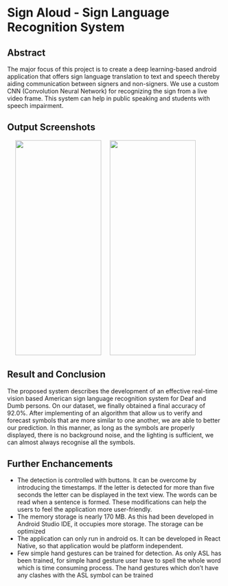 # Sign Aloud  - Sign Language Recognition System

## Abstract
The major focus of this project is to create a deep learning-based android 
application that offers sign language translation to text and speech thereby aiding 
communication between signers and non-signers. We use a custom CNN 
(Convolution Neural Network) for recognizing the sign from a live video frame. 
This system can help in public speaking and students with speech impairment.

## Output Screenshots
<div style="margin-right: 30px;" align="center">
<img src="https://github.com/Shruthi-Sivagnanam/sign-aloud/assets/82823305/e5616027-6832-4db4-bafa-5aeda6e9c7ed)" float="left" width="200px" height="500px" />
  &nbsp; &nbsp;
<img src="https://github.com/Shruthi-Sivagnanam/sign-aloud/assets/82823305/b1d948f9-bdbe-4a28-b9fe-6dff4bd260c5" float="left" width="200px" height="500px"/>
  &nbsp; &nbsp;
</div>

## Result and Conclusion

The proposed system describes the development of an effective real-time vision based American sign language recognition system for Deaf and Dumb persons. On our dataset, we finally obtained a final accuracy of 92.0%. After implementing of an algorithm that allow us to verify and forecast symbols that are more similar to one another, we are able to better our prediction. In this manner, as long as the symbols are properly displayed, there is no background noise, and the lighting is sufficient, we can almost always recognise all the symbols.

## Further Enchancements

- The detection is controlled with buttons. It can be overcome by introducing the timestamps. If the letter is detected for more than five seconds the letter can be displayed in the text view. The words can be read when a sentence is formed. These modifications can help the users to feel the application more user-friendly.
- The memory storage is nearly 170 MB. As this had been developed in Android Studio IDE, it occupies more storage. The storage can be optimized
- The application can only run in android os. It can be developed in React Native, so that application would be platform independent.
- Few simple hand gestures can be trained for detection. As only ASL has been trained, for simple hand gesture user have to spell the whole word which is time consuming process. The hand gestures which don’t have any clashes with the ASL symbol can be trained
